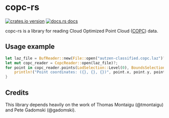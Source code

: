 # copc-rs

[![crates.io version](https://img.shields.io/crates/v/copc-rs.svg)](https://crates.io/crates/copc-rs)
[![docs.rs docs](https://docs.rs/copc-rs/badge.svg)](https://docs.rs/copc-rs)


copc-rs is a library for reading Cloud Optimized Point Cloud ([COPC](https://copc.io/)) data.


## Usage example

```rust
let laz_file = BufReader::new(File::open("autzen-classified.copc.laz")?);
let mut copc_reader = CopcReader::open(laz_file)?;
for point in copc_reader.points(LodSelection::Level(0), BoundsSelection::All)?.take(5) {
    println!("Point coordinates: ({}, {}, {})", point.x, point.y, point.z);
}
```


## Credits

This library depends heavily on the work of Thomas Montaigu (@tmontaigu) and Pete Gadomski (@gadomski).
